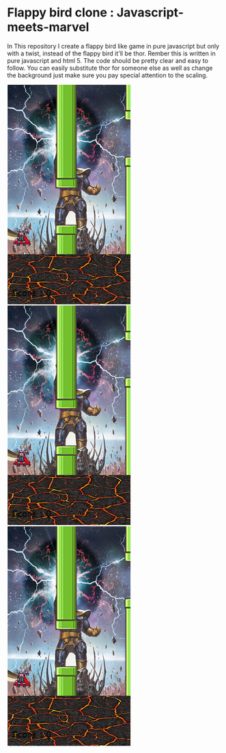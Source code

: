 # Flappy bird clone : Javascript-meets-marvel 
In This repository I create a flappy bird like game in pure javascript but only with a twist, instead of the flappy bird it'll be thor.
Rember this is written in pure javascript and html 5. The code should be pretty clear and easy to follow. You can easily substitute thor 
for someone else as well as change the background just make sure you pay special attention to the scaling. 


![Screenshot](gameplay.png)
![Screenshot](gameplay.png)
![Screenshot](gameplay.png)
